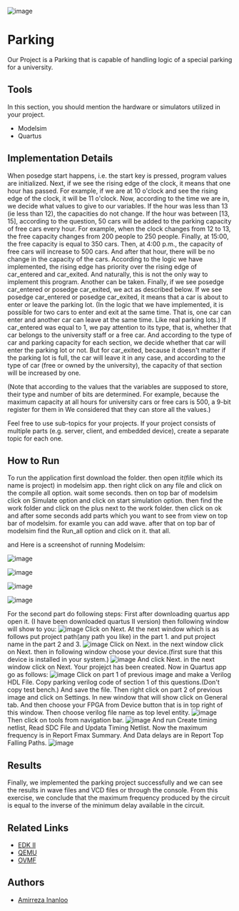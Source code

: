 
![image](https://github.com/oAmirrezao/Digital_System_Design/assets/119684561/c8c27dce-f2e6-4e59-bcb7-64462d91dfd6)




# Parking

Our Project is a Parking that is capable of handling logic of a special parking for a university.


## Tools
In this section, you should mention the hardware or simulators utilized in your project.
- Modelsim
- Quartus


## Implementation Details

When posedge start happens, i.e. the start key is pressed, program values ​​are initialized.
Next, if we see the rising edge of the clock, it means that one hour has passed. For example, if we are at 10 o'clock and see the rising edge of the clock, it will be 11 o'clock.
Now, according to the time we are in, we decide what values ​​to give to our variables. If the hour was less than 13 (ie less than 12), the capacities do not change. If the hour was between [13, 15], according to the question, 50 cars will be added to the parking capacity of free cars every hour. For example, when the clock changes from 12 to 13, the free capacity changes from 200 people to 250 people. Finally, at 15:00, the free capacity is equal to 350 cars. Then, at 4:00 p.m., the capacity of free cars will increase to 500 cars. And after that hour, there will be no change in the capacity of the cars.
According to the logic we have implemented, the rising edge has priority over the rising edge of car_entered and car_exited. And naturally, this is not the only way to implement this program. Another can be taken.
Finally, if we see posedge car_entered or posedge car_exited, we act as described below.
If we see posedge car_entered or posedge car_exited, it means that a car is about to enter or leave the parking lot. (In the logic that we have implemented, it is possible for two cars to enter and exit at the same time. That is, one car can enter and another car can leave at the same time. Like real parking lots.)
If car_entered was equal to 1, we pay attention to its type, that is, whether that car belongs to the university staff or a free car. And according to the type of car and parking capacity for each section, we decide whether that car will enter the parking lot or not.
But for car_exited, because it doesn't matter if the parking lot is full, the car will leave it in any case, and according to the type of car (free or owned by the university), the capacity of that section will be increased by one.

(Note that according to the values ​​that the variables are supposed to store, their type and number of bits are determined. For example, because the maximum capacity at all hours for university cars or free cars is 500, a 9-bit register for them in We considered that they can store all the values.)


Feel free to use sub-topics for your projects. If your project consists of multiple parts (e.g. server, client, and embedded device), create a separate topic for each one.

## How to Run

To run the application first download the folder. then open it(file which its name is project) in modelsim app. then right click on any file and click on the compile all option. wait some seconds. then on top bar of modelsim click on Simulate option and click on start simulation option. then find the work folder and click on the plus next to the work folder. then click on ok and after some seconds add parts which you want to see from view on top bar of modelsim. for examle you can add wave. after that on top bar of modelsim find the Run_all option and click on it. that all.


and Here is a screenshot of running Modelsim:

![image](https://github.com/oAmirrezao/Digital_System_Design/assets/119684561/978f8285-1ed4-4f92-9cec-a59201c50e8d)

![image](https://github.com/oAmirrezao/Digital_System_Design/assets/119684561/9e976f68-e5c6-4f0f-bb9c-386fc6b02474)

![image](https://github.com/oAmirrezao/Digital_System_Design/assets/119684561/b75968df-bfe8-4e66-b4e5-043d7deee999)

![image](https://github.com/oAmirrezao/Digital_System_Design/assets/119684561/5e94c8ba-63f1-467c-b387-43b2d251aae1)

For the second part do following steps:
First after downloading quartus app open it. (I have been downloaded quartus II version)
then following window will show to you:
![image](https://github.com/oAmirrezao/Digital_System_Design/assets/119684561/e646f8a1-c012-4e6d-b5d5-a050bf17be7b)
Click on Next.
At the next window which is as follows put project path(any path you like) in the part 1. and put project name in the part 2 and 3.
![image](https://github.com/oAmirrezao/Digital_System_Design/assets/119684561/ec885cd9-5d4a-4e3c-82b5-5cd96e441246)
Click on Next. in the next window click on Next.
then in following window choose your device.(first sure that this device is installed in your system.)
![image](https://github.com/oAmirrezao/Digital_System_Design/assets/119684561/dc9ff292-c06f-4f0f-84cb-a1af3166768a)
And click Next. in the next window click on Next. Your projejct has been created.
Now in Quartus app go as follows:
![image](https://github.com/oAmirrezao/Digital_System_Design/assets/119684561/03e750ac-fea1-4101-8257-7461ff73f033)
Click on part 1 of previous image and make a Verilog HDL File. Copy parking verilog code of section 1 of this questions.(Don't copy test bench.)
And save the file.
Then right click on part 2 of previous image and click on Settings. In new window that will show click on General tab.
And then choose your FPGA from Device button that is in top right of this window. Then choose verilog file name as top level entity.
![image](https://github.com/oAmirrezao/Digital_System_Design/assets/119684561/82621ee6-3ed3-4f54-8d1c-a5c7477cae4b)
Then click on tools from navigation bar.
![image](https://github.com/oAmirrezao/Digital_System_Design/assets/119684561/6891bcbb-b75e-4b78-be33-1cba5d5df1cf)
And run Create timing netlist, Read SDC File and Updata Timing Netlist. Now the maximum frequency is in Report Fmax Summary. And Data delays are in Report Top Falling Paths.
![image](https://github.com/oAmirrezao/Digital_System_Design/assets/119684561/b6370ce2-a277-41fe-bea0-324e336fde49)




## Results
Finally, we implemented the parking project successfully and we can see the results in wave files and VCD files or through the console.
From this exercise, we conclude that the maximum frequency produced by the circuit is equal to the inverse of the minimum delay available in the circuit. 




## Related Links
 - [EDK II](https://github.com/tianocore/edk2)
 - [QEMU](https://www.qemu.org/)
 - [OVMF](https://github.com/tianocore/tianocore.github.io/wiki/OVMF)


## Authors
- [Amirreza Inanloo](https://github.com/oAmirrezao)
